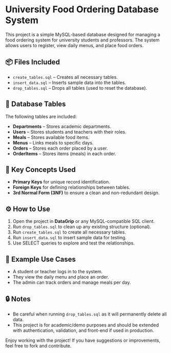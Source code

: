# University Food Ordering Database System

This project is a simple MySQL-based database designed for managing a food ordering system for university students and professors. The system allows users to register, view daily menus, and place food orders.

## 📦 Files Included

- `create_tables.sql` – Creates all necessary tables.
- `insert_data.sql` – Inserts sample data into the tables.
- `drop_tables.sql` – Drops all tables (used to reset the database).

## 🧱 Database Tables

The following tables are included:

- **Departments** – Stores academic departments.
- **Users** – Stores students and teachers with their roles.
- **Meals** – Stores available food items.
- **Menus** – Links meals to specific days.
- **Orders** – Stores each order placed by a user.
- **OrderItems** – Stores items (meals) in each order.

## 🔑 Key Concepts Used

- **Primary Keys** for unique record identification.
- **Foreign Keys** for defining relationships between tables.
- **3rd Normal Form (3NF)** to ensure a clean and non-redundant design.

## ⚙️ How to Use

1. Open the project in **DataGrip** or any MySQL-compatible SQL client.
2. Run `drop_tables.sql` to clean up any existing structure (optional).
3. Run `create_tables.sql` to create all necessary tables.
4. Run `insert_data.sql` to insert sample data for testing.
5. Use SELECT queries to explore and test the relationships.

## 📌 Example Use Cases

- A student or teacher logs in to the system.
- They view the daily menu and place an order.
- The admin can track orders and manage meals per day.

## 🔒 Notes

- Be careful when running `drop_tables.sql` as it will permanently delete all data.
- This project is for academic/demo purposes and should be extended with authentication, validation, and front-end if used in production.


Enjoy working with the project! If you have suggestions or improvements, feel free to fork and contribute.


